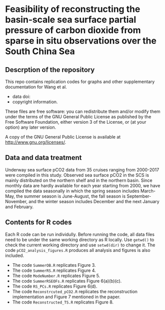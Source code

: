 # Feasibility of reconstructing the basin-scale sea surface partial pressure of carbon dioxide from sparse in situ observations over the South China Sea
## Descrption of the repository
This repo contains replication codes for graphs and other supplementary documentation for Wang et al. 
- data doi:
- copyright information.

These files are free software: you can redistribute them and/or modify them under the terms of the GNU General Public License as published by the Free Software Foundation, either version 3 of the License, or (at your option) any later version.

A copy of the GNU General Public License is available at http://www.gnu.org/licenses/.

## Data and data treatment
Underway sea surface pCO2 data from 35 cruises ranging from 2000-2017 were compiled in this study. Observed sea surface pCO2 in the SCS is mainly distributed on the northern shelf and in the northern basin. Since monthly data are hardly available for each year starting from 2000, we have compiled the data seasonally in which the spring season includes March-May, the summer season is June-August, the fall season is September-November, and the winter season includes December and the next January and February.

## Contents for R codes
Each R code can be run individully. Before running the code, all data files need to be under the same working directory as R locally. Use `getwd()` to check the current working directory and use `setwd(dir)` to change it. The code `pCO2_analysis_figures.R` produces all analysis and figures is also included.
- The code `SummerOB.R` replicates Figure 3.
- The code `SummerRS.R` replicates Figure 4.
- The code `ModeNumber.R` replicates Figure 5.
- The code `SummerRSEOFs.R` replicates Figure 6(a)(b)(c).
- The code `RS_PCs.R` replicates Figure 6(d).
- The code `Reconstrcuted_pCO2.R` replicates the reconstruction implementation and Figure 7 mentioned in the paper.
- The code `Reconstructed_TS.R` replicates Figure 8.
